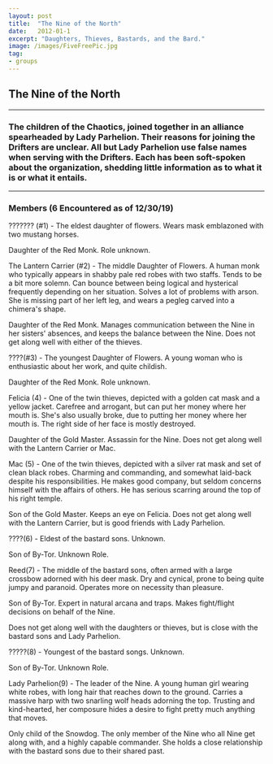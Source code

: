 ```yaml
---
layout: post
title:  "The Nine of the North"
date:   2012-01-1
excerpt: "Daughters, Thieves, Bastards, and the Bard."
image: /images/FiveFreePic.jpg
tag:
- groups
---
```


## The Nine of the North

- - - - - - -

### The children of the Chaotics, joined together in an alliance spearheaded by Lady Parhelion. Their reasons for joining the Drifters are unclear. All but Lady Parhelion use false names when serving with the Drifters. Each has been soft-spoken about the organization, shedding little information as to what it is or what it entails.

- - - - - - -

### Members (6 Encountered as of 12/30/19)

??????? (#1) - 
The eldest daughter of flowers. Wears mask emblazoned with two mustang horses.

Daughter of the Red Monk. Role unknown.

The Lantern Carrier (#2) - 
The middle Daughter of Flowers. A human monk who typically appears in shabby pale red robes with two staffs. Tends to be a bit more solemn. Can bounce between being logical and hysterical frequently depending on her situation. Solves a lot of problems with arson. She is missing part of her left leg, and wears a pegleg carved into a chimera's shape.

Daughter of the Red Monk. Manages communication between the Nine in her sisters' absences, and keeps the balance between the Nine. Does not get along well with either of the thieves.

????(#3) -
The youngest Daughter of Flowers. A young woman who is enthusiastic about her work, and quite childish.

Daughter of the Red Monk. Role unknown.

Felicia (4) -
One of the twin thieves, depicted with a golden cat mask and a yellow jacket. Carefree and arrogant, but can put her money where her mouth is. She's also usually broke, due to putting her money where her mouth is. The right side of her face is mostly destroyed.

Daughter of the Gold Master. Assassin for the Nine. Does not get along well with the Lantern Carrier or Mac.

Mac (5) - 
One of the twin thieves, depicted with a silver rat mask and set of clean black robes. Charming and commanding, and somewhat laid-back despite his responsibilities. He makes good company, but seldom concerns himself with the affairs of others. He has serious scarring around the top of his right temple.

Son of the Gold Master. Keeps an eye on Felicia. Does not get along well with the Lantern Carrier, but is good friends with Lady Parhelion.

????(6) - 
Eldest of the bastard sons. Unknown.

Son of By-Tor. Unknown Role.

Reed(7) -
The middle of the bastard sons, often armed with a large crossbow adorned with his deer mask. Dry and cynical, prone to being quite jumpy and paranoid. Operates more on necessity than pleasure.

Son of By-Tor. Expert in natural arcana and traps. Makes fight/flight decisions on behalf of the Nine.

Does not get along well with the daughters or thieves, but is close with the bastard sons and Lady Parhelion.

?????(8) - 
Youngest of the bastard songs. Unknown.

Son of By-Tor. Unknown Role.

Lady Parhelion(9) -
The leader of the Nine. A young human girl wearing white robes, with long hair that reaches down to the ground. Carries a massive harp with two snarling wolf heads adorning the top. Trusting and kind-hearted, her composure hides a desire to fight pretty much anything that moves.

Only child of the Snowdog. The only member of the Nine who all Nine get along with, and a highly capable commander. She holds a close relationship with the bastard sons due to their shared past.

